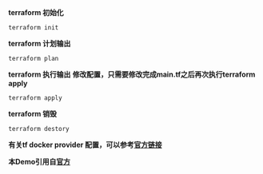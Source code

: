 **terraform 初始化**
```
terraform init
```


**terraform 计划输出**
```
terraform plan
```


**terraform 执行输出**
**修改配置，只需要修改完成main.tf之后再次执行terraform apply**
```
terraform apply
```

**terraform 销毁**
```
terraform destory
```

**有关tf docker provider 配置，可以参考[官方链接](https://www.terraform.io/docs/providers/docker/index.html)**


**本Demo引用自[官方](https://learn.hashicorp.com/terraform/getting-started/install)**
